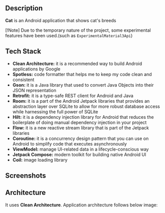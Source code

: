 ## Description

**Cat** is an Android application that shows cat's breeds

[!Note] Due to the temporary nature of the project, some experimental features have been used.(such
as `ExperimentalMaterial3Api`)

## Tech Stack

- **Clean Architecture:** it is a recommended way to build Android applications by Google
- **Spotless:** code formatter that helps me to keep my code clean and consistent
- **Gson:** it is a Java library that used to convert Java Objects into their JSON representation
- **Retrofit:** it is a type-safe REST client for Android and Java
- **Room:** it is a part of the Android Jetpack libraries that provides an abstraction layer over SQLite to allow for more robust database access while harnessing the full power of SQLite
- **Hilt:** it is a dependency injection library for Android that reduces the boilerplate of doing manual dependency injection in your project
- **Flow:** it is a new reactive stream library that is part of the Jetpack libraries
- **Coroutine:** it is a concurrency design pattern that you can use on Android to simplify code that executes asynchronously
- **ViewModel:** manage UI-related data in a lifecycle-conscious way
- **Jetpack Compose:** modern toolkit for building native Android UI
- **Coil:** image loading library


## Screenshots

## Architecture

It uses **Clean Architecture**. Application architecture follows below image:

